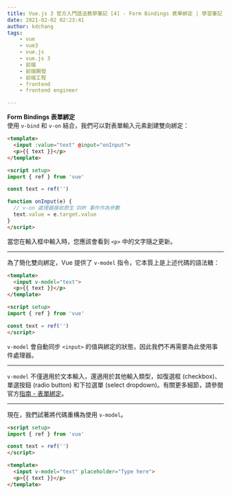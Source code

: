 ```yaml
---
title: Vue.js 3 官方入門語法教學筆記 [4] - Form Bindings 表單綁定 | 學習筆記
date: 2021-02-02 02:23:41
author: kdchang
tags: 
    - vue
    - vue3
    - vue.js
    - vue.js 3
    - 前端
    - 前端開發
    - 前端工程
    - frontend
    - frontend engineer

---
```


**Form Bindings 表單綁定**  
使用 `v-bind` 和 `v-on` 結合，我們可以對表單輸入元素創建雙向綁定：

```html
<template>
  <input :value="text" @input="onInput">
  <p>{{ text }}</p>
</template>

<script setup>
import { ref } from 'vue'

const text = ref('')

function onInput(e) {
  // v-on 處理器接收原生 DOM 事件作為參數
  text.value = e.target.value
}
</script>
```

當您在輸入框中輸入時，您應該會看到 `<p>` 中的文字隨之更新。

---

為了簡化雙向綁定，Vue 提供了 `v-model` 指令，它本質上是上述代碼的語法糖：

```html
<template>
  <input v-model="text">
  <p>{{ text }}</p>
</template>

<script setup>
import { ref } from 'vue'

const text = ref('')
</script>
```

`v-model` 會自動同步 `<input>` 的值與綁定的狀態，因此我們不再需要為此使用事件處理器。

---

`v-model` 不僅適用於文本輸入，還適用於其他輸入類型，如復選框 (checkbox)、單選按鈕 (radio button) 和下拉選單 (select dropdown)。有關更多細節，請參閱官方[指南 - 表單綁定](https://vuejs.org/guide/essentials/forms.html)。

---

現在，我們試著將代碼重構為使用 `v-model`。

```html
<script setup>
import { ref } from 'vue'

const text = ref('')
</script>

<template>
  <input v-model="text" placeholder="Type here">
  <p>{{ text }}</p>
</template>
```